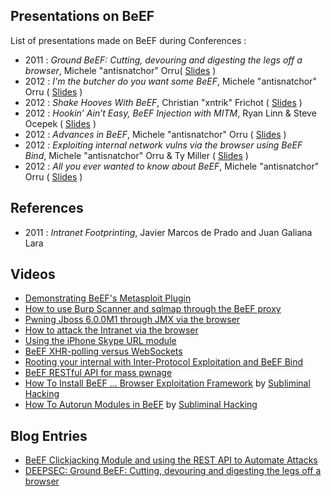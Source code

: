 ## Presentations on BeEF

List of presentations made on BeEF during Conferences :
  * 2011 : _Ground BeEF: Cutting, devouring and digesting the legs off a browser_, Michele "antisnatchor" Orru( [Slides](http://securitybyte.org/resources/2011/presentations/beef-presentation.pdf) )
  * 2012 : _I'm the butcher do you want some BeEF_, Michele "antisnatchor" Orru ( [Slides](http://www.slideshare.net/micheleorru2/im-the-butcher-would-you-like-some-beef) )
  * 2012 : _Shake Hooves With BeEF_, Christian "xntrik" Frichot ( [Slides](http://www.slideshare.net/xntrik/shake-hooves-with-beef-owasp-appsec-apac-2012) )
  * 2012 : _Hookin’ Ain’t Easy, BeEF Injection with MITM_, Ryan Linn & Steve Ocepek ( [Slides](http://media.blackhat.com/bh-us-12/Briefings/Ocepek/BH_US_12_Ocepek_Linn_BeEF_MITM_WP.pdf) )
  * 2012 : _Advances in BeEF_, Michele "antisnatchor" Orru ( [Slides](http://www.slideshare.net/micheleorru2/advances-in-beef-athcon2012) )
  * 2012 : _Exploiting internal network vulns via the browser using BeEF Bind_, Michele "antisnatchor" Orru & Ty Miller ( [Slides](http://www.slideshare.net/micheleorru2/rooting-your-internals-exploiting-internal-network-vulns-via-the-browser-using-beef-bind) )
  * 2012 : _All you ever wanted to know about BeEF_, Michele "antisnatchor" Orru ( [Slides](http://www.slideshare.net/micheleorru2/zeronights2012beefworkshopantisnatchor) )

## References
  * 2011 : _Intranet Footprinting_, Javier Marcos de Prado and Juan Galiana Lara

## Videos

  * [Demonstrating BeEF's Metasploit Plugin](https://www.youtube.com/watch?v=al0veZ2950M)
  * [How to use Burp Scanner and sqlmap through the BeEF proxy](https://www.youtube.com/watch?v=Z4cHyC3lowk)
  * [Pwning Jboss 6.0.0M1 through JMX via the browser](http://www.youtube.com/watch?v=0n7qfvo_CMM)
  * [How to attack the Intranet via the browser](https://www.youtube.com/watch?v=0n7qfvo_CMM)
  * [Using the iPhone Skype URL module](https://www.youtube.com/watch?v=5SVu6VdLWgs)
  * [BeEF XHR-polling versus WebSockets](http://vimeo.com/49678431)
  * [Rooting your internal with Inter-Protocol Exploitation and BeEF Bind](http://vimeo.com/52801406)
  * [BeEF RESTful API for mass pwnage](http://vimeo.com/41644329)
  * [How To Install BeEF … Browser Exploitation Framework](http://www.youtube.com/watch?v=mTGzvnJs3P8) by [Subliminal Hacking](http://www.subliminalhacking.net/2013/01/03/how-to-install-beef-browser-exploitation-framework/)
  * [How To Autorun Modules in BeEF](http://www.youtube.com/watch?v=qATHn_iKCas) by [Subliminal Hacking](http://www.subliminalhacking.net/2013/01/03/how-to-autorun-modules-in-beef-browser-exploitation-framework/)

## Blog Entries

  * [BeEF Clickjacking Module and using the REST API to Automate Attacks](http://webstersprodigy.net/2012/12/06/beef-clickjacking-module-and-using-the-rest-api-to-automate-attacks/)
  * [DEEPSEC: Ground BeEF: Cutting, devouring and digesting the legs off a browser](http://blog.c22.cc/2011/11/18/deepsec-ground-beef-cutting-devouring-and-digesting-the-legs-off-a-browser/)
